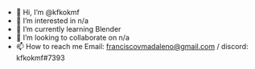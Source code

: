 - 👋 Hi, I’m @kfkokmf
- 👀 I’m interested in n/a
- 🌱 I’m currently learning Blender
- 💞️ I’m looking to collaborate on n/a
- 📫 How to reach me Email: franciscovmadaleno@gmail.com / discord: kfkokmf#7393
